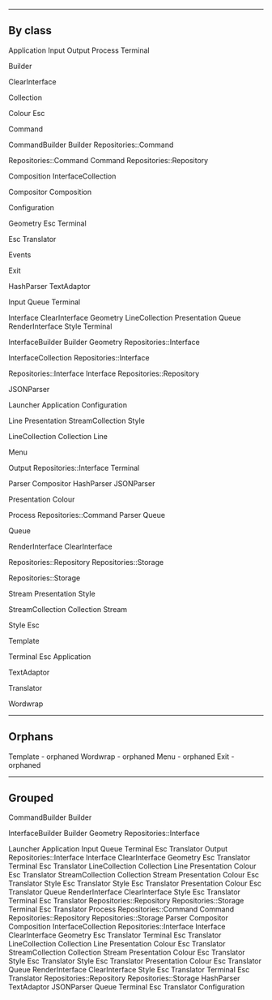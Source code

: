 ----------------------------------------------------------------------
By class
----------------------------------------------------------------------

Application
  Input
  Output
  Process
  Terminal

Builder

ClearInterface

Collection

Colour
  Esc

Command

CommandBuilder
  Builder
  Repositories::Command

Repositories::Command
  Command
  Repositories::Repository

Composition
  InterfaceCollection

Compositor
  Composition

Configuration

Geometry
  Esc
  Terminal

Esc
  Translator

Events

Exit

HashParser
  TextAdaptor

Input
  Queue
  Terminal

Interface
  ClearInterface
  Geometry
  LineCollection
  Presentation
  Queue
  RenderInterface
  Style
  Terminal

InterfaceBuilder
  Builder
  Geometry
  Repositories::Interface

InterfaceCollection
  Repositories::Interface

Repositories::Interface
  Interface
  Repositories::Repository

JSONParser

Launcher
  Application
  Configuration

Line
  Presentation
  StreamCollection
  Style

LineCollection
  Collection
  Line

Menu

Output
  Repositories::Interface
  Terminal

Parser
  Compositor
  HashParser
  JSONParser

Presentation
  Colour

Process
  Repositories::Command
  Parser
  Queue

Queue

RenderInterface
  ClearInterface

Repositories::Repository
  Repositories::Storage

Repositories::Storage

Stream
  Presentation
  Style

StreamCollection
  Collection
  Stream

Style
  Esc

Template

Terminal
  Esc
  Application

TextAdaptor

Translator

Wordwrap


----------------------------------------------------------------------
Orphans
----------------------------------------------------------------------

Template - orphaned
Wordwrap - orphaned
Menu     - orphaned
Exit     - orphaned

----------------------------------------------------------------------
Grouped
----------------------------------------------------------------------

CommandBuilder
  Builder

InterfaceBuilder
  Builder
  Geometry
  Repositories::Interface

Launcher
  Application
    Input
      Queue
      Terminal
        Esc
          Translator
    Output
      Repositories::Interface
        Interface
          ClearInterface
          Geometry
            Esc
              Translator
            Terminal
              Esc
                Translator
          LineCollection
            Collection
            Line
              Presentation
                Colour
                  Esc
                    Translator
              StreamCollection
                Collection
                Stream
                  Presentation
                    Colour
                      Esc
                        Translator
                  Style
                    Esc
                      Translator
              Style
                Esc
                  Translator
          Presentation
            Colour
              Esc
                Translator
          Queue
          RenderInterface
            ClearInterface
          Style
            Esc
              Translator
          Terminal
            Esc
              Translator
        Repositories::Repository
          Repositories::Storage
      Terminal
        Esc
          Translator
    Process
      Repositories::Command
        Command
        Repositories::Repository
          Repositories::Storage
      Parser
        Compositor
          Composition
            InterfaceCollection
              Repositories::Interface
                Interface
                  ClearInterface
                  Geometry
                    Esc
                      Translator
                    Terminal
                      Esc
                        Translator
                  LineCollection
                    Collection
                    Line
                      Presentation
                        Colour
                          Esc
                            Translator
                      StreamCollection
                        Collection
                        Stream
                          Presentation
                            Colour
                              Esc
                                Translator
                          Style
                            Esc
                              Translator
                      Style
                        Esc
                          Translator
                  Presentation
                    Colour
                      Esc
                        Translator
                  Queue
                  RenderInterface
                    ClearInterface
                  Style
                    Esc
                      Translator
                  Terminal
                    Esc
                      Translator
                Repositories::Repository
                  Repositories::Storage
        HashParser
          TextAdaptor
        JSONParser
      Queue
    Terminal
      Esc
        Translator
  Configuration
